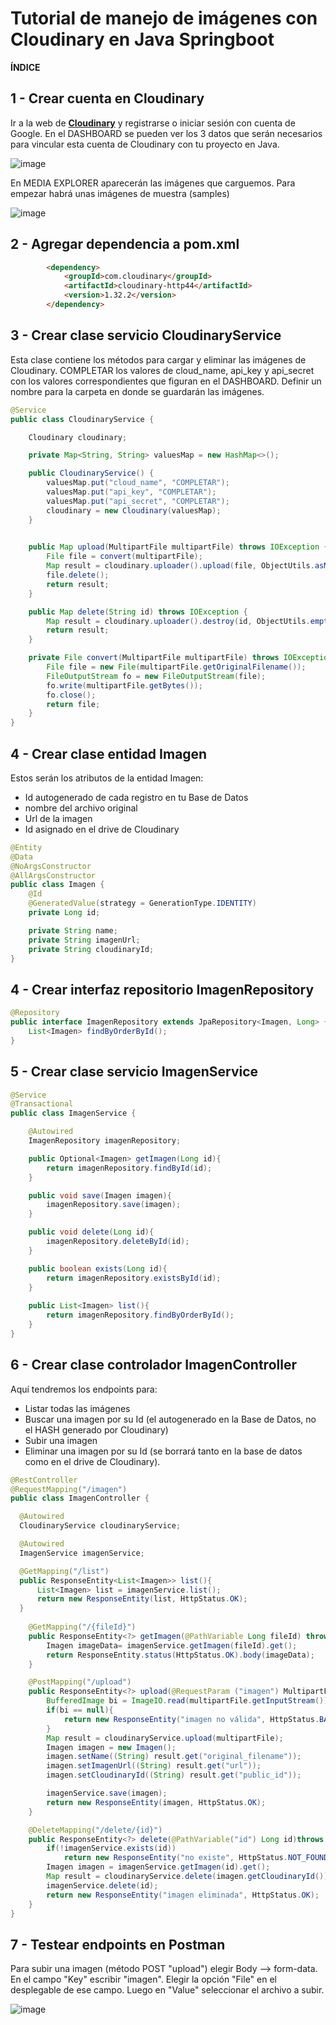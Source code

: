 # Tutorial de manejo de imágenes con Cloudinary en Java Springboot


**ÍNDICE**


## 1 - Crear cuenta en Cloudinary

Ir a la web de [**Cloudinary**](https://cloudinary.com/users/register_free "aquí") y registrarse o iniciar sesión con cuenta de Google.
En el DASHBOARD se pueden ver los 3 datos que serán necesarios para vincular esta cuenta de Cloudinary con tu proyecto en Java.

![image](https://github.com/nzaeta/TutorialCloudinary/assets/106348660/aea2d03b-6588-4cf3-a4b7-ccafb1a6c44d)

En MEDIA EXPLORER aparecerán las imágenes que carguemos. Para empezar habrá unas imágenes de muestra (samples)

![image](https://github.com/nzaeta/TutorialCloudinary/assets/106348660/abb1dc3f-ccad-4016-a00a-738878a66478)



## 2 - Agregar dependencia a pom.xml

```html
		<dependency>
			<groupId>com.cloudinary</groupId>
			<artifactId>cloudinary-http44</artifactId>
			<version>1.32.2</version>
		</dependency>
```
## 3 - Crear clase servicio CloudinaryService

Esta clase contiene los métodos para cargar y eliminar las imágenes de Cloudinary.
COMPLETAR los valores de cloud_name, api_key y api_secret con los valores correspondientes que figuran en el DASHBOARD.
Definir un nombre para la carpeta en donde se guardarán las imágenes.

```java
@Service
public class CloudinaryService {

    Cloudinary cloudinary;

    private Map<String, String> valuesMap = new HashMap<>();

    public CloudinaryService() {
        valuesMap.put("cloud_name", "COMPLETAR");
        valuesMap.put("api_key", "COMPLETAR");
        valuesMap.put("api_secret", "COMPLETAR");
        cloudinary = new Cloudinary(valuesMap);   
    }
    

    public Map upload(MultipartFile multipartFile) throws IOException {
        File file = convert(multipartFile);
        Map result = cloudinary.uploader().upload(file, ObjectUtils.asMap("folder", "NOMBRECARPETA/"));
        file.delete();
        return result;
    }

    public Map delete(String id) throws IOException {
        Map result = cloudinary.uploader().destroy(id, ObjectUtils.emptyMap());
        return result;
    }

    private File convert(MultipartFile multipartFile) throws IOException {
        File file = new File(multipartFile.getOriginalFilename());
        FileOutputStream fo = new FileOutputStream(file);
        fo.write(multipartFile.getBytes());
        fo.close();
        return file;
    }
}
```

## 4 - Crear clase entidad Imagen

Estos serán los atributos de la entidad Imagen:
- Id autogenerado de cada registro en tu Base de Datos
- nombre del archivo original
- Url de la imagen
- Id asignado en el drive de Cloudinary



```java
@Entity
@Data
@NoArgsConstructor
@AllArgsConstructor
public class Imagen {
    @Id
    @GeneratedValue(strategy = GenerationType.IDENTITY)
    private Long id;

    private String name;
    private String imagenUrl;
    private String cloudinaryId;
}
```

## 4 - Crear interfaz repositorio ImagenRepository

```java
@Repository
public interface ImagenRepository extends JpaRepository<Imagen, Long> {
    List<Imagen> findByOrderById();
}
```

## 5 - Crear clase servicio ImagenService

```java
@Service
@Transactional
public class ImagenService {

    @Autowired
    ImagenRepository imagenRepository;

    public Optional<Imagen> getImagen(Long id){
        return imagenRepository.findById(id);
    }

    public void save(Imagen imagen){
        imagenRepository.save(imagen);
    }

    public void delete(Long id){
        imagenRepository.deleteById(id);
    }

    public boolean exists(Long id){
        return imagenRepository.existsById(id);
    }
    
    public List<Imagen> list(){
        return imagenRepository.findByOrderById();
    }
}

```

## 6 - Crear clase controlador ImagenController

Aquí tendremos los endpoints para:
- Listar todas las imágenes
- Buscar una imagen por su Id (el autogenerado en la Base de Datos, no el HASH generado por Cloudinary)
- Subir una imagen
- Eliminar una imagen por su Id (se borrará tanto en la base de datos como en el drive de Cloudinary).


```java
@RestController
@RequestMapping("/imagen")
public class ImagenController {

  @Autowired
  CloudinaryService cloudinaryService;

  @Autowired
  ImagenService imagenService;

  @GetMapping("/list")
  public ResponseEntity<List<Imagen>> list(){
      List<Imagen> list = imagenService.list();
      return new ResponseEntity(list, HttpStatus.OK);
  }
    
	@GetMapping("/{fileId}")
	public ResponseEntity<?> getImagen(@PathVariable Long fileId) throws IOException {
		Imagen imageData= imagenService.getImagen(fileId).get();
		return ResponseEntity.status(HttpStatus.OK).body(imageData);
	}

    @PostMapping("/upload")
    public ResponseEntity<?> upload(@RequestParam ("imagen") MultipartFile multipartFile)throws IOException {
        BufferedImage bi = ImageIO.read(multipartFile.getInputStream());
        if(bi == null){
            return new ResponseEntity("imagen no válida", HttpStatus.BAD_REQUEST);
        }
        Map result = cloudinaryService.upload(multipartFile);
		Imagen imagen = new Imagen();
		imagen.setName((String) result.get("original_filename"));
		imagen.setImagenUrl((String) result.get("url"));
		imagen.setCloudinaryId((String) result.get("public_id"));

        imagenService.save(imagen);
        return new ResponseEntity(imagen, HttpStatus.OK);
    }

    @DeleteMapping("/delete/{id}")
    public ResponseEntity<?> delete(@PathVariable("id") Long id)throws IOException {
        if(!imagenService.exists(id))
            return new ResponseEntity("no existe", HttpStatus.NOT_FOUND);
		Imagen imagen = imagenService.getImagen(id).get();
        Map result = cloudinaryService.delete(imagen.getCloudinaryId());
        imagenService.delete(id);
        return new ResponseEntity("imagen eliminada", HttpStatus.OK);
    }
}
```

## 7 - Testear endpoints en Postman

Para subir una imagen (método POST "upload") elegir Body --> form-data.
En el campo "Key" escribir "imagen". Elegir la opción "File" en el desplegable de ese campo. Luego en "Value" seleccionar el archivo a subir.

![image](https://github.com/nzaeta/TutorialCloudinary/assets/106348660/247442c0-bedb-48cd-9c4d-eb4ea0b10b97)






















